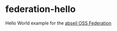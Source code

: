 # federation-hello
Hello World example for the [abseil OSS Federation](https://github.com/abseil/federation-head)
